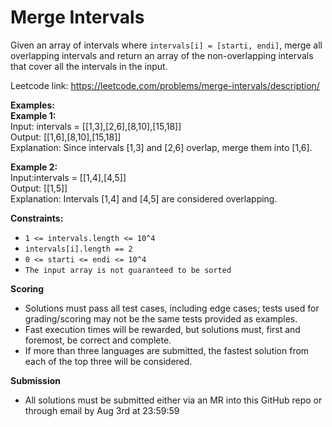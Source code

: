 # Merge Intervals
Given an array of intervals where ```intervals[i] = [starti, endi]```, merge all overlapping intervals and return an array of the non-overlapping intervals that cover all the intervals in the input.


Leetcode link: https://leetcode.com/problems/merge-intervals/description/
 
**Examples:**</br>
**Example 1:**</br>
Input: intervals = [[1,3],[2,6],[8,10],[15,18]]</br>
Output: [[1,6],[8,10],[15,18]]</br>
Explanation: Since intervals [1,3] and [2,6] overlap, merge them into [1,6].

**Example 2:**</br>
Input:intervals = [[1,4],[4,5]]</br>
Output: [[1,5]]</br>
Explanation: Intervals [1,4] and [4,5] are considered overlapping.</br>

**Constraints:**</br>
- ```1 <= intervals.length <= 10^4```
- ```intervals[i].length == 2```
- ```0 <= starti <= endi <= 10^4```
- ```The input array is not guaranteed to be sorted```
 

**Scoring**</br>
- Solutions must pass all test cases, including edge cases; tests used for grading/scoring may not be the same tests provided as examples.
- Fast execution times will be rewarded, but solutions must, first and foremost, be correct and complete.
- If more than three languages are submitted, the fastest solution from each of the top three will be considered.

**Submission**
- All solutions must be submitted either via an MR into this GitHub repo or through email by Aug 3rd at 23:59:59


